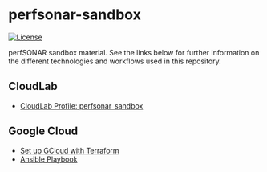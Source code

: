 # perfsonar-sandbox

[![License](https://img.shields.io/badge/License-Apache_2.0-blue.svg)](https://opensource.org/licenses/Apache-2.0)

perfSONAR sandbox material. See the links below for further information on the different technologies and workflows used in this repository.

## CloudLab

* [CloudLab Profile: perfsonar_sandbox](cloudlab/README.md)

## Google Cloud

* [Set up GCloud with Terraform](gcloud/terraform/README.md)
* [Ansible Playbook](gcloud/ansible/README.md)
